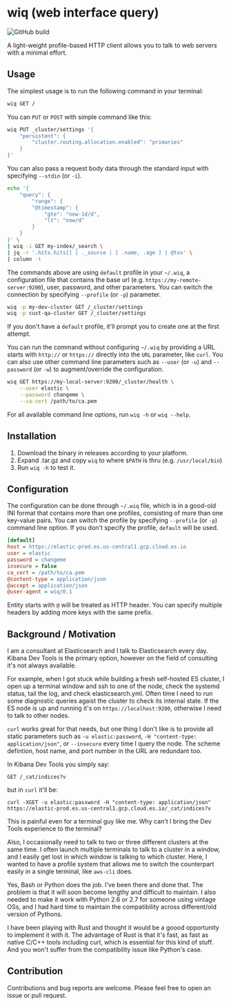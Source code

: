 # wiq (web interface query)

![GitHub build](https://github.com/elasticsatch/wiq/actions/workflows/rust.yml/badge.svg)

A light-weight profile-based HTTP client allows you to talk to web servers with a minimal effort.

## Usage

The simplest usage is to run the following command in your terminal: 

```sh
wiq GET /
```

You can `PUT` or `POST` with simple command like this:

```sh
wiq PUT _cluster/settings '{
    "persistent": {
        "cluster.routing.allocation.enabled": "primaries"
    }
}'
```

You can also pass a request body data through the standard input with specifying `--stdin` (or `-i`).

```sh
echo '{
    "query": {
        "range": {
        "@timestamp": {
            "gte": "now-1d/d",
            "lt": "now/d"
        }
    }
}' \
| wiq -i GET my-index/_search \
| jq -r '.hits.hits[] | ._source | [ .name, .age ] | @tsv' \
| column -t
```

The commands above are using `default` profile in your `~/.wiq`, a configuration file that contains the base url (e.g. `https://my-remote-server:9200`), user, password, and other parameters. You can switch the connection by specifying `--profile` (or `-p`) parameter. 

```sh
wiq -p my-dev-cluster GET /_cluster/settings
wiq -p cust-qa-cluster GET /_cluster/settings
```

If you don't have a `default` profile, it'll prompt you to create one at the first attempt. 

You can run the command without configuring `~/.wiq` by providing a URL starts with `http://` or `https://` directly into the `URL` parameter, like `curl`. You can also use other command line parameters such as `--user` (or `-u`) and `--password` (or `-w`) to augment/override the configuration. 

```sh
wiq GET https://my-local-server:9200/_cluster/health \
    --user elastic \
    --password changeme \
    --ca-cert /path/to/ca.pem
```

For all available command line options, run `wiq -h` or `wiq --help`.

## Installation

1. Download the binary in releases according to your platform.
1. Expand .tar.gz and copy `wiq` to where `$PATH` is thru (e.g. `/usr/local/bin`)
1. Run `wiq -h` to test it.

## Configuration

The configuration can be done through `~/.wiq` file, which is in a good-old INI format that contains more than one profiles, consisting of more than one key-value pairs. You can switch the profile by specifying `--profile` (or `-p`) command line option. If you don't specify the profile, `default` will be used.

```ini
[default]
host = https://elastic-prod.es.us-central1.gcp.cloud.es.io
user = elastic
password = changeme
insecure = false
ca_cert = /path/to/ca.pem
@content-type = application/json
@accept = application/json
@user-agent = wiq/0.1
```

Entity starts with `@` will be treated as HTTP header. You can specify multiple headers by adding more keys with the same prefix. 

## Background / Motivation

I am a consultant at Elasticsearch and I talk to Elasticsearch every day. Kibana Dev Tools is the primary option, however on the field of consulting it's not always available. 

For example, when I got stuck while building a fresh self-hosted ES cluster, I open up a terminal window and ssh to one of the node, check the systemd status, tail the log, and check elasticsearch.yml. Often time I need to run some diagnostic queries agaist the cluster to check its internal state. If the ES node is up and running it's on `https://localhost:9200`, otherwise I need to talk to other nodes. 

`curl` works great for that needs, but one thing I don't like is to provide all static parameters such as `-u elastic:password`, `-H "content-type: application/json"`, or `--insecure` every time I query the node. The scheme defintion, host name, and port number in the URL are redundant too. 

In Kibana Dev Tools you simply say:

`GET /_cat/indices?v` 

but in `curl` it'll be:

`curl -XGET -u elastic:password -H "content-type: application/json" https://elastic-prod.es.us-central1.gcp.cloud.es.io/_cat/indices?v` 

This is painful even for a terminal guy like me. Why can't I bring the Dev Tools experience to the terminal?

Also, I occasionally need to talk to two or three different clusters at the same time. I often launch multiple terminals to talk to a cluster in a window, and I easily get lost in which window is talking to which cluster. Here, I wanted to have a profile system that allows me to switch the counterpart easily in a single terminal, like `aws-cli` does.

Yes, Bash or Python does the job. I've been there and done that. The problem is that it will soon become lengthy and difficult to maintain. I also needed to make it work with Python 2.6 or 2.7 for someone using vintage OSs, and I had hard time to maintain the compatibility across different/old version of Pythons. 

I have been playing with Rust and thought it would be a goood opportunity to implement it with it. The advantage of Rust is that it's fast, as fast as native C/C++ tools including curl, which is essential for this kind of stuff. And you won't suffer from the compatibility issue like Python's case.

## Contribution

Contributions and bug reports are welcome. Please feel free to open an issue or pull request.
